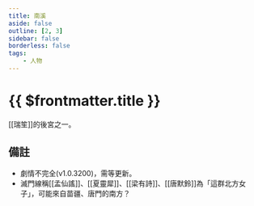 ```yaml
---
title: 南溪
aside: false
outline: [2, 3]
sidebar: false
borderless: false
tags:
    - 人物
---
```


# {{ $frontmatter.title }}

[[瑞笙]]的後宮之一。

## 備註

- 劇情不完全(v1.0.3200)，需等更新。
- 滅門線稱[[孟仙謠]]、[[夏靈犀]]、[[梁有詩]]、[[唐默鈴]]為「這群北方女子」，可能來自苗疆、唐門的南方？